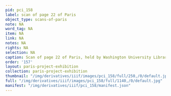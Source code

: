 ```yaml
---
pid: pci_158
label: scan of page 22 of Paris
object_type: scans-of-paris
note: NA
word_tag: NA
item: NA
link: NA
notes: NA
rights: NA
selection: NA
caption: Scan of page 22 of Paris, held by Washington University Libraries
order: '157'
layout: paris-project-exhibition
collection: paris-project-exhibition
thumbnail: "/img/derivatives/iiif/images/pci_158/full/250,/0/default.jpg"
full: "/img/derivatives/iiif/images/pci_158/full/1140,/0/default.jpg"
manifest: "/img/derivatives/iiif/pci_158/manifest.json"
---
```

